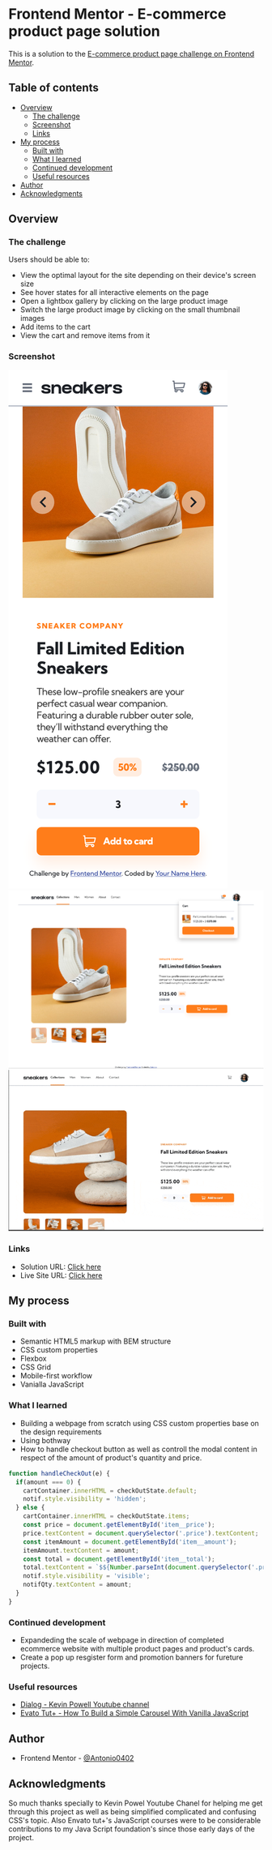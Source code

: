 # Frontend Mentor - E-commerce product page solution

This is a solution to the [E-commerce product page challenge on Frontend Mentor](https://www.frontendmentor.io/challenges/ecommerce-product-page-UPsZ9MJp6).

## Table of contents

- [Overview](#overview)
  - [The challenge](#the-challenge)
  - [Screenshot](#screenshot)
  - [Links](#links)
- [My process](#my-process)
  - [Built with](#built-with)
  - [What I learned](#what-i-learned)
  - [Continued development](#continued-development)
  - [Useful resources](#useful-resources)
- [Author](#author)
- [Acknowledgments](#acknowledgments)

## Overview

### The challenge

Users should be able to:

- View the optimal layout for the site depending on their device's screen size
- See hover states for all interactive elements on the page
- Open a lightbox gallery by clicking on the large product image
- Switch the large product image by clicking on the small thumbnail images
- Add items to the cart
- View the cart and remove items from it

### Screenshot

![Mobile Design](./screenshots/mobile-design.png)
![Desktop Design](./screenshots/active-states-basket-filled.png)
![Desktop Design interactive](./screenshots/desktop-design-interactive.gif)

### Links

- Solution URL: [Click here](https://github.com/Antonio0402/ecommerce-product-page-main)
- Live Site URL: [Click here](https://your-live-site-url.com)

## My process

### Built with

- Semantic HTML5 markup with BEM structure
- CSS custom properties
- Flexbox
- CSS Grid
- Mobile-first workflow
- Vanialla JavaScript

### What I learned

- Building a webpage from scratch using CSS custom properties base on the design requirements
- Using bothway <dialog> and customized <div> to styling and making a popup modal
- How to handle checkout button as well as controll the modal content in respect of the amount of product's quantity and price.

```js
function handleCheckOut(e) {
  if(amount === 0) {
    cartContainer.innerHTML = checkOutState.default;
    notif.style.visibility = 'hidden';
  } else {
    cartContainer.innerHTML = checkOutState.items;
    const price = document.getElementById('item__price');
    price.textContent = document.querySelector('.price').textContent;
    const itemAmount = document.getElementById('item__amount');
    itemAmount.textContent = amount;
    const total = document.getElementById('item__total');
    total.textContent = `$${Number.parseInt(document.querySelector('.price').textContent.match(/\d+.*/gi)[0]) * amount}.00`;
    notif.style.visibility = 'visible';
    notifQty.textContent = amount;
  }
}
```
### Continued development

- Expandeding the scale of webpage in direction of completed ecommerce website with multiple product pages and product's cards.
- Create a pop up resgister form and promotion banners for fureture projects.


### Useful resources

- [Dialog - Kevin Powell Youtube channel](https://www.youtube.com/watch?v=TAB_v6yBXIE&t=250s)
- [Evato Tut+ - How To Build a Simple Carousel With Vanilla JavaScript](https://webdesign.tutsplus.com/tutorials/how-to-build-a-simple-carousel-with-vanilla-javascript--cms-41734?_ga=2.233765594.599880800.1667891339-1538490065.1666722410)

## Author

- Frontend Mentor - [@Antonio0402](https://www.frontendmentor.io/profile/Antonio0402)


## Acknowledgments

So much thanks specially to Kevin Powel Youtube Chanel for helping me get through this project as well as being simplified complicated and confusing CSS's topic. Also Envato tut+'s JavaScript courses were to be considerable contributions to my Java Script foundation's since those early days of the project.

